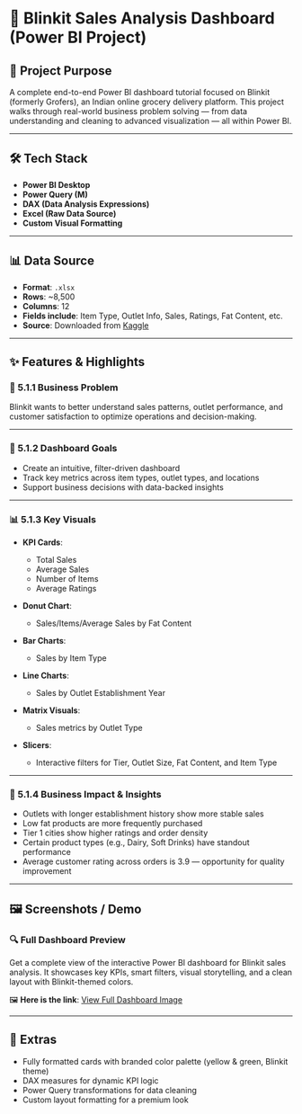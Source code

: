 # 🛒 Blinkit Sales Analysis Dashboard (Power BI Project)

## 📌 Project Purpose

A complete end-to-end Power BI dashboard tutorial focused on Blinkit (formerly Grofers), an Indian online grocery delivery platform. This project walks through real-world business problem solving — from data understanding and cleaning to advanced visualization — all within Power BI.

---

## 🛠️ Tech Stack

* **Power BI Desktop**
* **Power Query (M)**
* **DAX (Data Analysis Expressions)**
* **Excel (Raw Data Source)**
* **Custom Visual Formatting**

---
## 📊 Data Source

* **Format**: `.xlsx`
* **Rows**: \~8,500
* **Columns**: 12
* **Fields include**: Item Type, Outlet Info, Sales, Ratings, Fat Content, etc.
* **Source**: Downloaded from [Kaggle](https://www.kaggle.com/)

---

## ✨ Features & Highlights

### 🧩 5.1.1 Business Problem

Blinkit wants to better understand sales patterns, outlet performance, and customer satisfaction to optimize operations and decision-making.

---

### 🎯 5.1.2 Dashboard Goals

* Create an intuitive, filter-driven dashboard
* Track key metrics across item types, outlet types, and locations
* Support business decisions with data-backed insights

---

### 📊 5.1.3 Key Visuals

* **KPI Cards**:

  * Total Sales
  * Average Sales
  * Number of Items
  * Average Ratings

* **Donut Chart**:
  * Sales/Items/Average Sales by Fat Content

* **Bar Charts**:
  * Sales by Item Type

* **Line Charts**:
  * Sales by Outlet Establishment Year

* **Matrix Visuals**:
  * Sales metrics by Outlet Type

* **Slicers**:
  * Interactive filters for Tier, Outlet Size, Fat Content, and Item Type

---

### 💼 5.1.4 Business Impact & Insights

* Outlets with longer establishment history show more stable sales
* Low fat products are more frequently purchased
* Tier 1 cities show higher ratings and order density
* Certain product types (e.g., Dairy, Soft Drinks) have standout performance
* Average customer rating across orders is 3.9 — opportunity for quality improvement

---

## 🖼️ Screenshots / Demo

### 🔍 Full Dashboard Preview

Get a complete view of the interactive Power BI dashboard for Blinkit sales analysis. It showcases key KPIs, smart filters, visual storytelling, and a clean layout with Blinkit-themed colors.

🖼️ **Here is the link**: [View Full Dashboard Image](https://github.com/mydeepcode/Blinkit-Dashboard/blob/main/BlinkIT%20sales%20dashboard%20image.png)

---

## 📎 Extras

* Fully formatted cards with branded color palette (yellow & green, Blinkit theme)
* DAX measures for dynamic KPI logic
* Power Query transformations for data cleaning
* Custom layout formatting for a premium look
